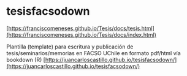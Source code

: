 # tesisfacsodown


[https://franciscomeneses.github.io/Tesis/docs/tesis.html](https://franciscomeneses.github.io/Tesis/docs/index.html)


Plantilla (template) para escritura y publicación de tesis/seminarios/memorias en FACSO UChile en formato pdf/html vía bookdown  (R)
[https://juancarloscastillo.github.io/tesisfacsodown/](https://juancarloscastillo.github.io/tesisfacsodown/)

